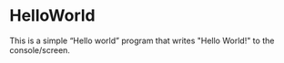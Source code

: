 # HelloWorld

This is a simple “Hello world” program that writes "Hello World!" to the console/screen.

